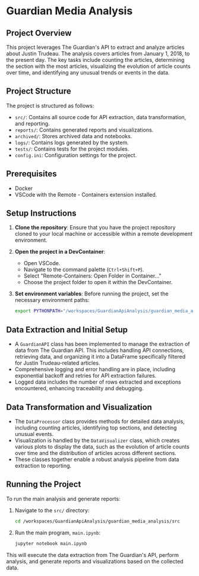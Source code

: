 
# Guardian Media Analysis

## Project Overview

This project leverages The Guardian's API to extract and analyze articles about Justin Trudeau. The analysis covers articles from January 1, 2018, to the present day. The key tasks include counting the articles, determining the section with the most articles, visualizing the evolution of article counts over time, and identifying any unusual trends or events in the data.

## Project Structure

The project is structured as follows:

- `src/`: Contains all source code for API extraction, data transformation, and reporting.
- `reports/`: Contains generated reports and visualizations.
- `archived/`: Stores archived data and notebooks.
- `logs/`: Contains logs generated by the system.
- `tests/`: Contains tests for the project modules.
- `config.ini`: Configuration settings for the project.

## Prerequisites

- Docker
- VSCode with the Remote - Containers extension installed.

## Setup Instructions

1. **Clone the repository**: Ensure that you have the project repository cloned to your local machine or accessible within a remote development environment.

2. **Open the project in a DevContainer**:
   - Open VSCode.
   - Navigate to the command palette (`Ctrl+Shift+P`).
   - Select "Remote-Containers: Open Folder in Container..."
   - Choose the project folder to open it within the DevContainer.

3. **Set environment variables**:
   Before running the project, set the necessary environment paths:
   ```bash
   export PYTHONPATH="/workspaces/GuardianApiAnalysis/guardian_media_analysis"
   ```

## Data Extraction and Initial Setup

- A `GuardianAPI` class has been implemented to manage the extraction of data from The Guardian API. This includes handling API connections, retrieving data, and organizing it into a DataFrame specifically filtered for Justin Trudeau-related articles.
- Comprehensive logging and error handling are in place, including exponential backoff and retries for API extraction failures.
- Logged data includes the number of rows extracted and exceptions encountered, enhancing traceability and debugging.

## Data Transformation and Visualization

- The `DataProcessor` class provides methods for detailed data analysis, including counting articles, identifying top sections, and detecting unusual events.
- Visualization is handled by the `DataVisualizer` class, which creates various plots to display the data, such as the evolution of article counts over time and the distribution of articles across different sections.
- These classes together enable a robust analysis pipeline from data extraction to reporting.

## Running the Project

To run the main analysis and generate reports:

1. Navigate to the `src/` directory:
   ```bash
   cd /workspaces/GuardianApiAnalysis/guardian_media_analysis/src
   ```

2. Run the main program, `main.ipynb`:
   ```bash
   jupyter notebook main.ipynb
   ```

This will execute the data extraction from The Guardian's API, perform analysis, and generate reports and visualizations based on the collected data.


